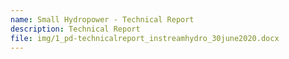 ```yaml
---
name: Small Hydropower - Technical Report
description: Technical Report
file: img/1_pd-technicalreport_instreamhydro_30june2020.docx
---
```

